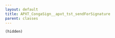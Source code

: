 ```yaml
---
layout: default
title: APXT_CongaSign__apxt_tst_sendForSignature
parent: classes
---
```


```(hidden)```
